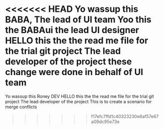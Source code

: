 <<<<<<< HEAD
Yo wassup this BABA, The lead of UI team
Yoo this the BABAui the lead UI designer
HELLO this the the read me file for the trial git project
The lead developer of the project
these change were done in behalf of UI team
=======
Yo wassup this Roney DEV
HELLO this the the read me file for the trial git project
The lead developer of the project
This is to create a scenario for merge conflicts
>>>>>>> f17efc7ffd1c40323230e6af57e67a09dc95e73e
